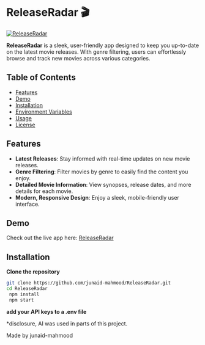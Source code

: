 # ReleaseRadar 🎬

[![ReleaseRadar](https://img.shields.io/badge/website-live-brightgreen)](https://release-radar-vert.vercel.app/)

**ReleaseRadar** is a sleek, user-friendly app designed to keep you up-to-date on the latest movie releases. With genre filtering, users can effortlessly browse and track new movies across various categories. 

## Table of Contents
- [Features](#features)
- [Demo](#demo)
- [Installation](#installation)
- [Environment Variables](#environment-variables)
- [Usage](#usage)
- [License](#license)

## Features
- **Latest Releases**: Stay informed with real-time updates on new movie releases.
- **Genre Filtering**: Filter movies by genre to easily find the content you enjoy.
- **Detailed Movie Information**: View synopses, release dates, and more details for each movie.
- **Modern, Responsive Design**: Enjoy a sleek, mobile-friendly user interface.

## Demo
Check out the live app here: [ReleaseRadar](https://release-radar-vert.vercel.app/)

## Installation

**Clone the repository**
   ```bash
   git clone https://github.com/junaid-mahmood/ReleaseRadar.git
   cd ReleaseRadar
    npm install
    npm start
  ```

**add your API keys to a .env file**

*disclosure, AI was used in parts of this project.



Made  by junaid-mahmood

